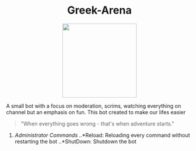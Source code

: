 <h1 align="center">Greek-Arena</h1>

<p align="center">
 <img width="200" height="200" src="https://cdn.discordapp.com/icons/362993221229346818/6531bdcf7b28b47c54d7d3770849a906.png"
</p>
    
    
A small bot with a focus on moderation, scrims, watching everything on channel but an emphasis on fun.
This bot created to make our lifes easier

> "When everything goes wrong - that's when adventure starts."

1. *Administrator Commands*
 ..*Reload: Reloading every command without restarting the bot
 ..*ShutDown: Shutdown the bot
